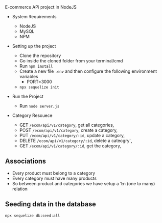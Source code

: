 E-commerce APi project in NodeJS

- System Requirements 
    - NodeJS
    - MySQL
    - NPM

- Setting up the project
    - Clone the repository
    - Go inside the cloned folder from your terminal/cmd
    - Run `npm install`
    - Create a new file `.env` and then configure the following environment variables
        - PORT=3000
    - `npx sequelize init`

- Run the Project
    - Run `node server.js`

- Category Resouece
    - GET `/ecom/api/v1/category`, get all categories,
    - POST `/ecom/api/v1/category`, create a category,
    - PUT `/ecom/api/v1/category/:id`, update a category,
    - DELETE `/ecom/api/v1/category/:id`, delete a cateogry`,
    - GET `/ecom/api/v1/category/:id`, get the category,

## Associations

- Every product must belong to a category
- Every category must have many products
- So between product and categories we have setup a 1:n (one to many) relation


## Seeding data in the database
```npx sequelize db:seed:all```